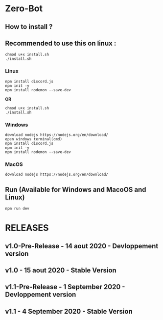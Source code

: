 # Zero-Bot

## How to install ?
## Recommended to use this on linux :
```
chmod u+x install.sh
./install.sh
```

### Linux
```
npm install discord.js
npm init -y
npm install nodemon --save-dev
```
**OR**
```
chmod u+x install.sh
./install.sh
```

### Windows
```
download nodejs https://nodejs.org/en/download/
open windows terminal(cmd)
npm install discord.js
npm init -y
npm install nodemon --save-dev
```
### MacOS
```
download nodejs https://nodejs.org/en/download/
```

## Run (Available for Windows and MacoOS and Linux)

```
npm run dev
```

# RELEASES


## v1.0-Pre-Release - 14 aout 2020 - Devloppement version

## v1.0 - 15 aout 2020 - Stable Version

## v1.1-Pre-Release - 1 September 2020 - Devloppement version

## v1.1 - 4 September 2020 - Stable Version
